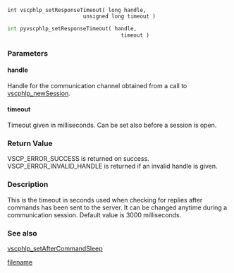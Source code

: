 

```clike
int vscphlp_setResponseTimeout( long handle, 
                        unsigned long timeout )
```

```python
int pyvscphlp_setResponseTimeout( handle, 
                                    timeout )
```

### Parameters

#### handle

Handle for the communication channel obtained from a call to [vscphlp_newSession](vscphlp_newsession.md).

#### timeout 
Timeout given in milliseconds. Can be set also before a session is open.


### Return Value
VSCP_ERROR_SUCCESS is returned on success. VSCP_ERROR_INVALID_HANDLE is returned if an invalid handle is given. 

### Description
This is the timeout in seconds used when checking for replies after commands has been sent to the server. It can be changed anytime during a communication session. Default value is 3000 milliseconds. 


### See also
[vscphlp_setAfterCommandSleep](vscphlp_setaftercommandsleep.md)



[filename](./bottom_copyright.md ':include')